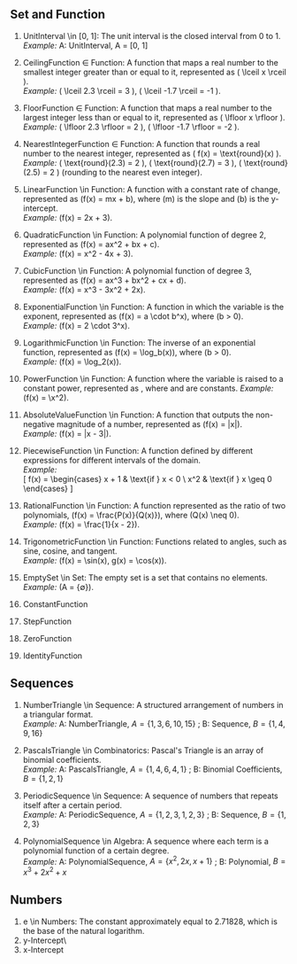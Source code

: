 ## Set and Function

1. UnitInterval \\in [0, 1]: The unit interval is the closed interval from 0 to 1.  
   *Example:* A: UnitInterval, A = [0, 1]

2. CeilingFunction ∈ Function: A function that maps a real number to the smallest integer greater than or equal to it, represented as \( \lceil x \rceil \).  
    *Example:* \( \lceil 2.3 \rceil = 3 \), \( \lceil -1.7 \rceil = -1 \).

3. FloorFunction ∈ Function: A function that maps a real number to the largest integer less than or equal to it, represented as \( \lfloor x \rfloor \).  
    *Example:* \( \lfloor 2.3 \rfloor = 2 \), \( \lfloor -1.7 \rfloor = -2 \).

4. NearestIntegerFunction ∈ Function: A function that rounds a real number to the nearest integer, represented as \( f(x) = \text{round}(x) \).  
    *Example:* \( \text{round}(2.3) = 2 \), \( \text{round}(2.7) = 3 \), \( \text{round}(2.5) = 2 \) (rounding to the nearest even integer).

5. LinearFunction \\in Function: A function with a constant rate of change, represented as \(f(x) = mx + b\), where \(m\) is the slope and \(b\) is the y-intercept.  
   *Example:* \(f(x) = 2x + 3\).

6. QuadraticFunction \\in Function: A polynomial function of degree 2, represented as \(f(x) = ax^2 + bx + c\).  
   *Example:* \(f(x) = x^2 - 4x + 3\).

7. CubicFunction \\in Function: A polynomial function of degree 3, represented as \(f(x) = ax^3 + bx^2 + cx + d\).  
   *Example:* \(f(x) = x^3 - 3x^2 + 2x\).

8. ExponentialFunction \\in Function: A function in which the variable is the exponent, represented as \(f(x) = a \cdot b^x\), where \(b > 0\).  
   *Example:* \(f(x) = 2 \cdot 3^x\).

9. LogarithmicFunction \\in Function: The inverse of an exponential function, represented as \(f(x) = \log_b(x)\), where \(b > 0\).  
   *Example:* \(f(x) = \log_2(x)\).

10. PowerFunction \\in Function: A function where the variable is raised to a constant power, represented as , where  and  are constants.
   *Example:* \(f(x) = \x^2\).

11. AbsoluteValueFunction \\in Function: A function that outputs the non-negative magnitude of a number, represented as \(f(x) = |x|\).  
   *Example:* \(f(x) = |x - 3|\).

12. PiecewiseFunction \\in Function: A function defined by different expressions for different intervals of the domain.  
   *Example:*  
   \[
   f(x) = 
   \begin{cases} 
   x + 1 & \text{if } x < 0 \\
   x^2 & \text{if } x \geq 0 
   \end{cases}
   \]

13. RationalFunction \\in Function: A function represented as the ratio of two polynomials, \(f(x) = \frac{P(x)}{Q(x)}\), where \(Q(x) \neq 0\).  
    *Example:* \(f(x) = \frac{1}{x - 2}\).

14. TrigonometricFunction \\in Function: Functions related to angles, such as sine, cosine, and tangent.  
    *Example:* \(f(x) = \sin(x), g(x) = \cos(x)\).

15. EmptySet \\in Set: The empty set is a set that contains no elements.
    *Example:* \(A = {∅}\).  

16. ConstantFunction

17. StepFunction

18. ZeroFunction

19. IdentityFunction



## Sequences

1. NumberTriangle \\in Sequence: A structured arrangement of numbers in a triangular format.  
   *Example:* A: NumberTriangle, $A = \{1, 3, 6, 10, 15\}$ ; B: Sequence, $B = \{1, 4, 9, 16\}$  

2. PascalsTriangle \\in Combinatorics: Pascal's Triangle is an array of binomial coefficients.  
   *Example:* A: PascalsTriangle, $A = \{1, 4, 6, 4, 1\}$ ; B: Binomial Coefficients, $B = \{1, 2, 1\}$ 

3. PeriodicSequence \\in Sequence: A sequence of numbers that repeats itself after a certain period.  
   *Example:* A: PeriodicSequence, $A = \{1, 2, 3, 1, 2, 3\}$ ; B: Sequence, $B = \{1, 2, 3\}$  

4. PolynomialSequence \\in Algebra: A sequence where each term is a polynomial function of a certain degree.  
   *Example:* A: PolynomialSequence, $A = \{x^2, 2x, x + 1\}$ ; B: Polynomial, $B = x^3 + 2x^2 + x$ 


## Numbers

1. e \\in Numbers: The constant approximately equal to 2.71828, which is the base of the natural logarithm.
2. y-Intercept\
3. x-Intercept